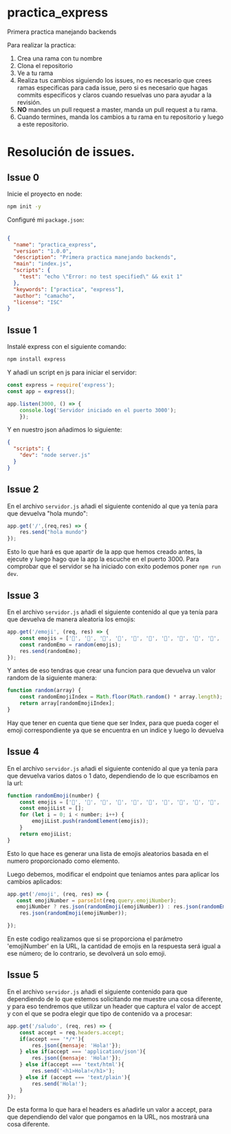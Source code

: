 # practica_express
Primera practica manejando backends

Para realizar la practica:

1. Crea una rama con tu nombre
2. Clona el repositorio
3. Ve a tu rama
4. Realiza tus cambios siguiendo los issues, no es necesario que crees ramas especificas para cada issue, pero si es necesario que hagas commits especificos y claros cuando resuelvas uno para ayudar a la revisión.
5. **NO** mandes un pull request a master, manda un pull request a tu rama.
6. Cuando termines, manda los cambios a tu rama en tu repositorio y luego a este repositorio.


# Resolución de issues.
## Issue 0
Inicie el proyecto en node:

```bash
npm init -y
```

Configuré mi `package.json`:

```json

{
  "name": "practica_express",
  "version": "1.0.0",
  "description": "Primera practica manejando backends",
  "main": "index.js",
  "scripts": {
    "test": "echo \"Error: no test specified\" && exit 1"
  },
  "keywords": ["practica", "express"],
  "author": "camacho",
  "license": "ISC"
}
```

## Issue 1
Instalé express con el siguiente comando:

```bash
npm install express
```

Y añadí un script en js para iniciar el servidor:
```javascript
const express = require('express');
const app = express();

app.listen(3000, () => {
    console.log('Servidor iniciado en el puerto 3000');
    });

```
Y en nuestro json añadimos lo siguiente:
```json
{
  "scripts": {
    "dev": "node server.js"
  }
}
```
## Issue 2
En el archivo `servidor.js` añadi el siguiente contenido al que ya tenía para que devuelva "hola mundo":
```javascript
app.get('/',(req,res) => {
    res.send("hola mundo")
}); 
```
Esto lo que hará es que apartir de la app que hemos creado antes, la ejecute y luego hago que la app la escuche en el puerto 3000.
Para comprobar que el servidor se ha iniciado con exito podemos poner  `npm run dev`.

## Issue 3
En el archivo `servidor.js` añadi el siguiente contenido al que ya tenía para que devuelva de manera aleatoria los emojis:
```javascript
app.get('/emoji', (req, res) => {
    const emojis = ['🍇', '🍈', '🍉', '🍊', '🍋', '🍌', '🍍', '🍎', '🍏', '🍐', '🍑', '🍒', '🍓', '🥝', '🍅', '🥥', '🥑', '🍆', '🥔', '🥕'];
    const randomEmo = random(emojis);
    res.send(randomEmo);
});
```
Y antes de eso tendras que crear una funcion para que devuelva un valor random de la siguiente manera:
```javascript
function random(array) {
    const randomEmojiIndex = Math.floor(Math.random() * array.length);
    return array[randomEmojiIndex];
}
```
Hay que tener en cuenta que tiene que ser Index, para que pueda coger el emoji correspondiente ya que se encuentra en un indice y luego lo devuelva

## Issue 4
En el archivo `servidor.js` añadi el siguiente contenido al que ya tenía para que devuelva varios datos o 1 dato, dependiendo de lo que escribamos en la url:
```javascript
function randomEmoji(number) {
    const emojis = ['🍇', '🍈', '🍉', '🍊', '🍋', '🍌', '🍍', '🍎', '🍏', '🍐', '🍑', '🍒', '🍓', '🥝', '🍅', '🥥', '🥑', '🍆', '🥔', '🥕'];
    const emojiList = [];
    for (let i = 0; i < number; i++) {
        emojiList.push(randomElement(emojis));
    }
    return emojiList;
}
```
Esto lo que hace es generar una lista de emojis aleatorios basada en el numero proporcionado como elemento.

Luego debemos, modificar el endpoint que teniamos antes para aplicar los cambios aplicados:
```javascript
app.get('/emoji', (req, res) => {
   const emojiNumber = parseInt(req.query.emojiNumber);
   emojiNumber ? res.json(randomEmoji(emojiNumber)) : res.json(randomEmoji(1))
    res.json(randomEmoji(emojiNumber));

});
```
En este codigo realizamos que si se proporciona el parámetro 'emojiNumber' en la URL, la cantidad de emojis en la respuesta será igual a ese número; de lo contrario, se devolverá un solo emoji.

## Issue 5
En el archivo `servidor.js` añadi el siguiente contenido para que dependiendo de lo que estemos solicitando me muestre una cosa diferente, y para eso tendremos que 
utilizar un header que captura el valor de accept y con el que se podra elegir que tipo de contenido va a procesar:
```javascript
app.get('/saludo', (req, res) => {
    const accept = req.headers.accept; 
    if(accept === '*/*'){
        res.json({mensaje: 'Hola!'});
    } else if(accept === 'application/json'){
        res.json({mensaje: 'Hola!'});
    } else if(accept === 'text/html'){
        res.send('<h1>Hola!</h1>');
    } else if (accept === 'text/plain'){
        res.send('Hola!');
    } 
});
```

De esta forma lo que hara el headers es añadirle un valor a accept, para que dependiendo del valor que pongamos en la URL, nos mostrará una cosa diferente.




